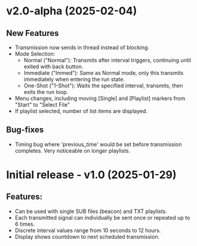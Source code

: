 # v2.0-alpha (2025-02-04)
## New Features
- Transmission now sends in thread instead of blocking.
- Mode Selection:
  - Normal ("Normal"): Transmits after interval triggers, continuing until exited with back button.
  - Immediate ("Immed"): Same as Normal mode, only this transmits immediately when entering the run state.
  - One-Shot ("1-Shot"): Waits the specified interval, transmits, then exits the run loop.
- Menu changes, including moving [Single] and [Playlist] markers from "Start" to "Select File"
- If playlist selected, number of list items are displayed.
## Bug-fixes
- Timing bug where 'previous_time' would be set before transmission completes. Very noticeable on longer playlists.

# Initial release - v1.0 (2025-01-29)

## Features:
- Can be used with single SUB files (beacon) and TXT playlists.
- Each transmitted signal can individually be sent once or repeated up to 6 times.
- Discrete interval values range from 10 seconds to 12 hours.
- Display shows countdown to next scheduled transmission.